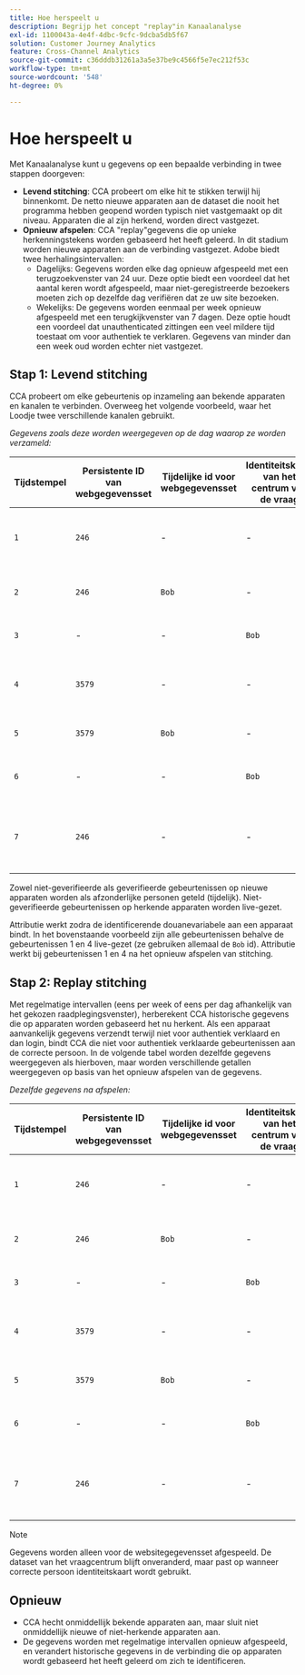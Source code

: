 ```yaml
---
title: Hoe herspeelt u
description: Begrijp het concept "replay"in Kanaalanalyse
exl-id: 1100043a-4e4f-4dbc-9cfc-9dcba5db5f67
solution: Customer Journey Analytics
feature: Cross-Channel Analytics
source-git-commit: c36dddb31261a3a5e37be9c4566f5e7ec212f53c
workflow-type: tm+mt
source-wordcount: '548'
ht-degree: 0%

---
```


# Hoe herspeelt u

Met Kanaalanalyse kunt u gegevens op een bepaalde verbinding in twee stappen doorgeven:

* **Levend stitching**: CCA probeert om elke hit te stikken terwijl hij binnenkomt. De netto nieuwe apparaten aan de dataset die nooit het programma hebben geopend worden typisch niet vastgemaakt op dit niveau. Apparaten die al zijn herkend, worden direct vastgezet.
* **Opnieuw afspelen**: CCA &quot;replay&quot;gegevens die op unieke herkenningstekens worden gebaseerd het heeft geleerd. In dit stadium worden nieuwe apparaten aan de verbinding vastgezet. Adobe biedt twee herhalingsintervallen:
   * Dagelijks: Gegevens worden elke dag opnieuw afgespeeld met een terugzoekvenster van 24 uur. Deze optie biedt een voordeel dat het aantal keren wordt afgespeeld, maar niet-geregistreerde bezoekers moeten zich op dezelfde dag verifiëren dat ze uw site bezoeken.
   * Wekelijks: De gegevens worden eenmaal per week opnieuw afgespeeld met een terugkijkvenster van 7 dagen. Deze optie houdt een voordeel dat unauthenticated zittingen een veel mildere tijd toestaat om voor authentiek te verklaren. Gegevens van minder dan een week oud worden echter niet vastgezet.

## Stap 1: Levend stitching

CCA probeert om elke gebeurtenis op inzameling aan bekende apparaten en kanalen te verbinden. Overweeg het volgende voorbeeld, waar het Loodje twee verschillende kanalen gebruikt.

*Gegevens zoals deze worden weergegeven op de dag waarop ze worden verzameld:*

| Tijdstempel | Persistente ID van webgegevensset | Tijdelijke id voor webgegevensset | Identiteitskaart van het centrum van de vraag | Gebruikte persoon-id | Toelichting bij treffer | Metrische personen (cumulatief) |
| --- | --- | --- | --- | --- | --- | --- |
| `1` | `246` | - | - | `246` | Bob bezoekt uw site op zijn bureaublad, niet geverifieerd | `1` (246) |
| `2` | `246` | `Bob` | - | `Bob` | Bob meldt zich aan op het bureaublad | `2` (246 en Bob) |
| `3` | - | - | `Bob` | `Bob` | Bob doet een oproep aan de klantenservice | `2` (246 en Bob) |
| `4` | `3579` | - | - | `3579` | Bob benadert uw site op zijn mobiele apparaat, niet geverifieerd | `3` (246, Bob en 3579) |
| `5` | `3579` | `Bob` | - | `Bob` | Bob meldt zich aan via mobile | `3` (246, Bob en 3579) |
| `6` | - | - | `Bob` | `Bob` | Bob doet een andere oproep aan de klantenservice | `3` (246, Bob en 3579) |
| `7` | `246` | - | - | `Bob` | Bob bezoekt opnieuw uw site op zijn bureaublad, niet geverifieerd | `3` (246, Bob en 3579) |

Zowel niet-geverifieerde als geverifieerde gebeurtenissen op nieuwe apparaten worden als afzonderlijke personen geteld (tijdelijk). Niet-geverifieerde gebeurtenissen op herkende apparaten worden live-gezet.

Attributie werkt zodra de identificerende douanevariabele aan een apparaat bindt. In het bovenstaande voorbeeld zijn alle gebeurtenissen behalve de gebeurtenissen 1 en 4 live-gezet (ze gebruiken allemaal de `Bob` id). Attributie werkt bij gebeurtenissen 1 en 4 na het opnieuw afspelen van stitching.

## Stap 2: Replay stitching

Met regelmatige intervallen (eens per week of eens per dag afhankelijk van het gekozen raadplegingsvenster), herberekent CCA historische gegevens die op apparaten worden gebaseerd het nu herkent. Als een apparaat aanvankelijk gegevens verzendt terwijl niet voor authentiek verklaard en dan login, bindt CCA die niet voor authentiek verklaarde gebeurtenissen aan de correcte persoon. In de volgende tabel worden dezelfde gegevens weergegeven als hierboven, maar worden verschillende getallen weergegeven op basis van het opnieuw afspelen van de gegevens.

*Dezelfde gegevens na afspelen:*

| Tijdstempel | Persistente ID van webgegevensset | Tijdelijke id voor webgegevensset | Identiteitskaart van het centrum van de vraag | Gebruikte persoon-id | Toelichting bij treffer | Metrische personen (cumulatief) |
| --- | --- | --- | --- | --- | --- | --- |
| `1` | `246` | - | - | `Bob` | Bob bezoekt uw site op zijn bureaublad, niet geverifieerd | `1` (Bob) |
| `2` | `246` | `Bob` | - | `Bob` | Bob meldt zich aan op het bureaublad | `1` (Bob) |
| `3` | - | - | `Bob` | `Bob` | Bob doet een oproep aan de klantenservice | `1` (Bob) |
| `4` | `3579` | - | - | `Bob` | Bob benadert uw site op zijn mobiele apparaat, niet geverifieerd | `1` (Bob) |
| `5` | `3579` | `Bob` | - | `Bob` | Bob meldt zich aan via mobile | `1` (Bob) |
| `6` | - | - | `Bob` | `Bob` | Bob doet een andere oproep aan de klantenservice | `1` (Bob) |
| `7` | `246` | - | - | `Bob` | Bob bezoekt opnieuw uw site op zijn bureaublad, niet geverifieerd | `1` (Bob) |

>[!NOTE]
>
>Gegevens worden alleen voor de websitegegevensset afgespeeld. De dataset van het vraagcentrum blijft onveranderd, maar past op wanneer correcte persoon identiteitskaart wordt gebruikt.

## Opnieuw

* CCA hecht onmiddellijk bekende apparaten aan, maar sluit niet onmiddellijk nieuwe of niet-herkende apparaten aan.
* De gegevens worden met regelmatige intervallen opnieuw afgespeeld, en verandert historische gegevens in de verbinding die op apparaten wordt gebaseerd het heeft geleerd om zich te identificeren.
